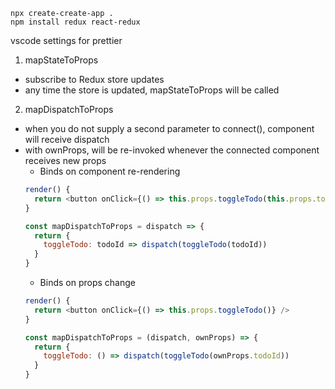 ```
npx create-create-app .
npm install redux react-redux

```

vscode settings for prettier

1. mapStateToProps
  - subscribe to Redux store updates 
  - any time the store is updated, mapStateToProps will be called
2. mapDispatchToProps
  - when you do not supply a second parameter to connect(), component will receive dispatch
  - with ownProps, will be re-invoked whenever the connected component receives new props
    - Binds on component re-rendering
    ``` javascript
    render() {
      return <button onClick={() => this.props.toggleTodo(this.props.todoId)} />
    }

    const mapDispatchToProps = dispatch => {
      return {
        toggleTodo: todoId => dispatch(toggleTodo(todoId))
      }
    }
    ```
    - Binds on props change
    ``` javascript
    render() {
      return <button onClick={() => this.props.toggleTodo()} />
    }

    const mapDispatchToProps = (dispatch, ownProps) => {
      return {
        toggleTodo: () => dispatch(toggleTodo(ownProps.todoId))
      }
    }
    ```